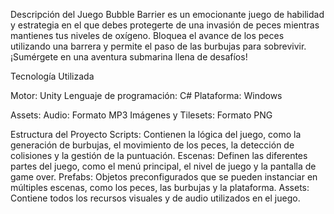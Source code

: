 Descripción del Juego
Bubble Barrier es un emocionante juego de habilidad y estrategia en el que debes protegerte de una invasión de peces mientras mantienes tus niveles de oxígeno. Bloquea el avance de los peces utilizando una barrera y permite el paso de las burbujas para sobrevivir. ¡Sumérgete en una aventura submarina llena de desafíos!

Tecnología Utilizada

Motor: Unity
Lenguaje de programación: C#
Plataforma: Windows

Assets:
Audio: Formato MP3
Imágenes y Tilesets: Formato PNG

Estructura del Proyecto
Scripts: Contienen la lógica del juego, como la generación de burbujas, el movimiento de los peces, la detección de colisiones y la gestión de la puntuación.
Escenas: Definen las diferentes partes del juego, como el menú principal, el nivel de juego y la pantalla de game over.
Prefabs: Objetos preconfigurados que se pueden instanciar en múltiples escenas, como los peces, las burbujas y la plataforma.
Assets: Contiene todos los recursos visuales y de audio utilizados en el juego.

